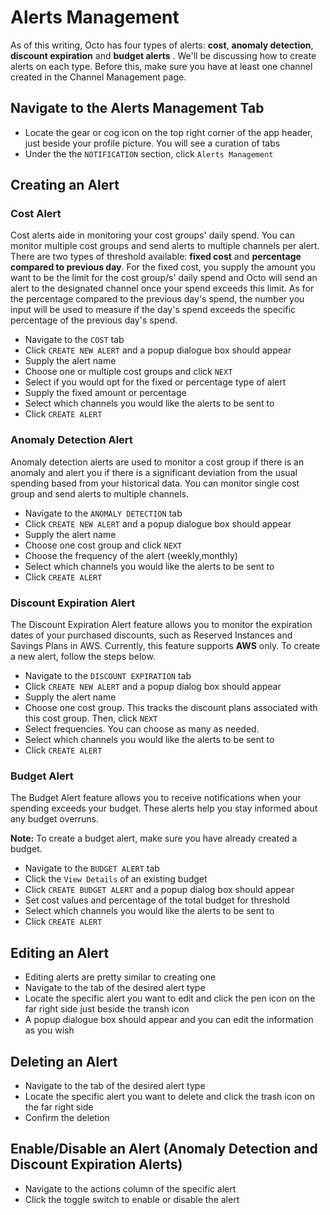 # Alerts Management

As of this writing, Octo has four types of alerts: **cost**, **anomaly detection**, **discount expiration** and **budget alerts** . We'll be discussing how to create alerts on each type. Before this, make sure you have at least one channel created in the Channel Management page.

## Navigate to the Alerts Management Tab

- Locate the gear or cog icon on the top right corner of the app header, just beside your profile picture. You will see a curation of tabs
- Under the the `NOTIFICATION` section, click `Alerts Management`
## Creating an Alert

### Cost Alert

Cost alerts aide in monitoring your cost groups' daily spend. You can monitor multiple cost groups and send alerts to multiple channels per alert. There are two types of threshold available: **fixed cost** and **percentage compared to previous day**. For the fixed cost, you supply the amount you want to be the limit for the cost group/s' daily spend and Octo will send an alert to the designated channel once your spend exceeds this limit. As for the percentage compared to the previous day's spend, the number you input will be used to measure if the day's spend exceeds the specific percentage of the previous day's spend.

- Navigate to the `COST` tab
- Click `CREATE NEW ALERT` and a popup dialogue box should appear
- Supply the alert name
- Choose one or multiple cost groups and click `NEXT`
- Select if you would opt for the fixed or percentage type of alert
- Supply the fixed amount or percentage
- Select which channels you would like the alerts to be sent to
- Click `CREATE ALERT`

<!-- ### Anomaly Detection Alert -->
### Anomaly Detection Alert

Anomaly detection alerts are used to monitor a cost group if there is an anomaly and alert you if there is a significant deviation from the usual spending based from your historical data. You can monitor single cost group and send alerts to multiple channels. 

- Navigate to the `ANOMALY DETECTION` tab
- Click `CREATE NEW ALERT` and a popup dialogue box should appear
- Supply the alert name
- Choose one cost group and click `NEXT`
- Choose the frequency of the alert (weekly,monthly)
- Select which channels you would like the alerts to be sent to
- Click `CREATE ALERT` 

### Discount Expiration Alert

The Discount Expiration Alert feature allows you to monitor the expiration dates of your purchased discounts, such as Reserved Instances and Savings Plans in AWS.
Currently, this feature supports **AWS** only. To create a new alert, follow the steps below.

- Navigate to the `DISCOUNT EXPIRATION` tab
- Click `CREATE NEW ALERT` and a popup dialog box should appear
- Supply the alert name
- Choose one cost group. This tracks the discount plans associated with this cost group. Then, click `NEXT`
- Select frequencies. You can choose as many as needed.
- Select which channels you would like the alerts to be sent to
- Click `CREATE ALERT`

### Budget Alert

The Budget Alert feature allows you to receive notifications when your spending exceeds your budget. These alerts help you stay informed about any budget overruns.

**Note:** To create a budget alert, make sure you have already created a budget.

- Navigate to the `BUDGET ALERT` tab  
- Click the `View Details` of an existing budget  
- Click `CREATE BUDGET ALERT` and a popup dialog box should appear  
- Set cost values and percentage of the total budget for threshold  
- Select which channels you would like the alerts to be sent to  
- Click `CREATE ALERT`


## Editing an Alert

- Editing alerts are pretty similar to creating one
- Navigate to the tab of the desired alert type
- Locate the specific alert you want to edit and click the pen icon on the far right side just beside the transh icon
- A popup dialogue box should appear and you can edit the information as you wish

## Deleting an Alert

- Navigate to the tab of the desired alert type
- Locate the specific alert you want to delete and click the trash icon on the far right side
- Confirm the deletion

## Enable/Disable an Alert (Anomaly Detection and Discount Expiration Alerts)

- Navigate to the actions column of the specific alert
- Click the toggle switch to enable or disable the alert